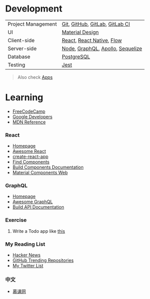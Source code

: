 # Development

|                        |                              |
|------------------------|------------------------------|
| Project Management     | [Git](https://git-scm.com/), [GitHub](https://github.com/), [GitLab](https://gitlab.com/), [GitLab CI](https://about.gitlab.com/features/gitlab-ci-cd/)
| UI                     | [Material Design](https://www.google.com/design/spec/material-design/introduction.html)
| Client-side            | [React](https://facebook.github.io/react/), [React Native](https://facebook.github.io/react-native/), [Flow](https://flow.org/)
| Server-side            | [Node](https://nodejs.org/en), [GraphQL](http://graphql.org/), [Apollo](http://dev.apollodata.com/tools/), [Sequelize](http://docs.sequelizejs.com/)
| Database               | [PostgreSQL](https://www.postgresql.org/)
| Testing                | [Jest](https://facebook.github.io/jest/)

> Also check [Apps](Apps.md)

# Learning

- [FreeCodeCamp](http://www.freecodecamp.com/)
- [Google Developers](https://developers.google.com/web/)
- [MDN Reference](https://developer.mozilla.org/en-US/docs/Web/Reference)

### React

- [Homepage](https://facebook.github.io/react/)
- [Awesome React](https://github.com/enaqx/awesome-react)
- [create-react-app](https://github.com/facebookincubator/create-react-app)
- [Find Components](https://devarchy.com/react)
- [Build Components Documentation](https://react-styleguidist.js.org/)
- [Material Components Web](https://react-mdc.github.io/#/)

### GraphQL

- [Homepage](http://graphql.org/)
- [Awesome GraphQL](https://github.com/chentsulin/awesome-graphql)
- [Build API Documentation](https://github.com/2fd/graphdoc)

### Exercise

1. Write a Todo app like [this](http://todomvc.com/examples/react)

### My Reading List

- [Hacker News](https://news.ycombinator.com/news)
- [GitHub Trending Repositories](https://github.com/trending)
- [My Twitter List](https://twitter.com/gutenye/lists/dev/)

### 中文

- [慕课网](http://www.imooc.com/)
